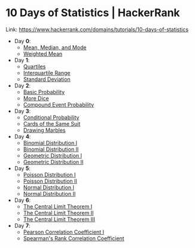 # 10 Days of Statistics | HackerRank

Link: https://www.hackerrank.com/domains/tutorials/10-days-of-statistics

- Day **0**:
  - [Mean, Median, and Mode](https://github.com/harshildarji/10-Days-of-Statistics/blob/master/Day%200/mean_median_mode.py)
  - [Weighted Mean](https://github.com/harshildarji/10-Days-of-Statistics/blob/master/Day%200/weighted_mean.py)
- Day **1**:
  - [Quartiles](https://github.com/harshildarji/10-Days-of-Statistics/blob/master/Day%201/quartiles.py)
  - [Interquartile Range](https://github.com/harshildarji/10-Days-of-Statistics/blob/master/Day%201/interquartile_range.py)
  - [Standard Deviation](https://github.com/harshildarji/10-Days-of-Statistics/blob/master/Day%201/standard_deviation.py)
- Day **2**:
  - [Basic Probability](https://github.com/harshildarji/10-Days-of-Statistics/blob/master/Day%202/basic_probability.md)
  - [More Dice](https://github.com/harshildarji/10-Days-of-Statistics/blob/master/Day%202/more_dice.md)
  - [ Compound Event Probability](https://github.com/harshildarji/10-Days-of-Statistics/blob/master/Day%202/compound_event_probability.md)
- Day **3**:
  - [Conditional Probability](https://github.com/harshildarji/10-Days-of-Statistics/blob/master/Day%203/conditional_probability.md)
  - [Cards of the Same Suit](https://github.com/harshildarji/10-Days-of-Statistics/blob/master/Day%203/cards_of_the_same_suit.md)
  - [Drawing Marbles](https://github.com/harshildarji/10-Days-of-Statistics/blob/master/Day%203/drawing_marbles.md)
- Day **4**:
  - [Binomial Distribution I](https://github.com/harshildarji/10-Days-of-Statistics/blob/master/Day%204/binomial_distribution_i.py)
  - [Binomial Distribution II](https://github.com/harshildarji/10-Days-of-Statistics/blob/master/Day%204/binomial_distribution_ii.py)
  - [Geometric Distribution I](https://github.com/harshildarji/10-Days-of-Statistics/blob/master/Day%204/geometric_distribution_i.py)
  - [Geometric Distribution II](https://github.com/harshildarji/10-Days-of-Statistics/blob/master/Day%204/geometric_distribution_ii.py)
- Day **5**:
  - [Poisson Distribution I](https://github.com/harshildarji/10-Days-of-Statistics/blob/master/Day%205/poisson_distribution_i.py)
  - [Poisson Distribution II](https://github.com/harshildarji/10-Days-of-Statistics/blob/master/Day%205/poisson_distribution_ii.py)
  - [Normal Distribution I](https://github.com/harshildarji/10-Days-of-Statistics/blob/master/Day%205/normal_distribution_i.py)
  - [Normal Distribution II](https://github.com/harshildarji/10-Days-of-Statistics/blob/master/Day%205/normal_distribution_ii.py)
- Day **6**:
  - [The Central Limit Theorem I](https://github.com/harshildarji/10-Days-of-Statistics/blob/master/Day%206/the_central_limit_theorem_i.py)
  - [The Central Limit Theorem II](https://github.com/harshildarji/10-Days-of-Statistics/blob/master/Day%206/the_central_limit_theorem_ii.py)
  - [The Central Limit Theorem III](https://github.com/harshildarji/10-Days-of-Statistics/blob/master/Day%206/the_central_limit_theorem_iii.py)
- Day **7**:
  - [Pearson Correlation Coefficient I](https://github.com/harshildarji/10-Days-of-Statistics/blob/master/Day%207/pearson_correlation_coefficient_i.py)
  - [Spearman's Rank Correlation Coefficient](https://github.com/harshildarji/10-Days-of-Statistics/blob/master/Day%207/spearman_rank_correlation_coefficient.py)
